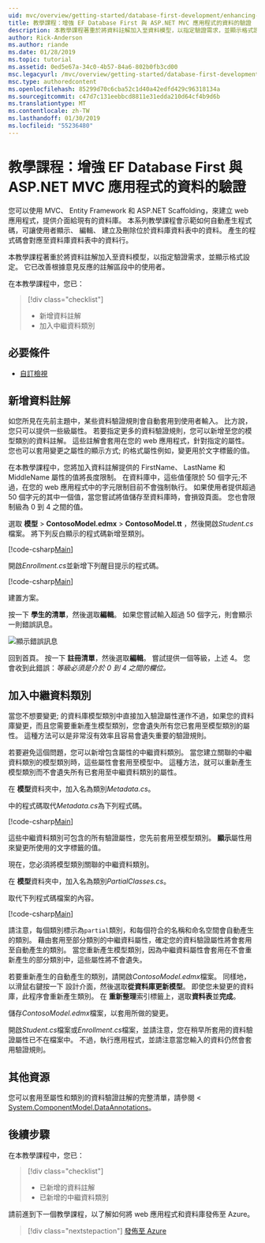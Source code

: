 ```yaml
---
uid: mvc/overview/getting-started/database-first-development/enhancing-data-validation
title: 教學課程：增強 EF Database First 與 ASP.NET MVC 應用程式的資料的驗證
description: 本教學課程著重於將資料註解加入至資料模型，以指定驗證需求，並顯示格式設定。
author: Rick-Anderson
ms.author: riande
ms.date: 01/28/2019
ms.topic: tutorial
ms.assetid: 0ed5e67a-34c0-4b57-84a6-802b0fb3cd00
msc.legacyurl: /mvc/overview/getting-started/database-first-development/enhancing-data-validation
msc.type: authoredcontent
ms.openlocfilehash: 85299d70c6cba52c1d40a42edfd429c96318134a
ms.sourcegitcommit: c47d7c131eebbcd8811e31edda210d64cf4b9d6b
ms.translationtype: MT
ms.contentlocale: zh-TW
ms.lasthandoff: 01/30/2019
ms.locfileid: "55236480"
---
```

# <a name="tutorial-enhance-data-validation-for-ef-database-first-with-aspnet-mvc-app"></a>教學課程：增強 EF Database First 與 ASP.NET MVC 應用程式的資料的驗證

您可以使用 MVC、 Entity Framework 和 ASP.NET Scaffolding，來建立 web 應用程式，提供介面給現有的資料庫。 本系列教學課程會示範如何自動產生程式碼，可讓使用者顯示、 編輯、 建立及刪除位於資料庫資料表中的資料。 產生的程式碼會對應至資料庫資料表中的資料行。

本教學課程著重於將資料註解加入至資料模型，以指定驗證需求，並顯示格式設定。 它已改善根據意見反應的註解區段中的使用者。

在本教學課程中，您已：

> [!div class="checklist"]
> * 新增資料註解
> * 加入中繼資料類別

## <a name="prerequisites"></a>必要條件

* [自訂檢視](customizing-a-view.md)

## <a name="add-data-annotations"></a>新增資料註解

如您所見在先前主題中，某些資料驗證規則會自動套用到使用者輸入。 比方說，您只可以提供一些級屬性。 若要指定更多的資料驗證規則，您可以新增至您的模型類別的資料註解。 這些註解會套用在您的 web 應用程式，針對指定的屬性。 您也可以套用變更之屬性的顯示方式; 的格式屬性例如，變更用於文字標籤的值。

在本教學課程中，您將加入資料註解提供的 FirstName、 LastName 和 MiddleName 屬性的值將長度限制。 在資料庫中，這些值僅限於 50 個字元;不過，在您的 web 應用程式中的字元限制目前不會強制執行。 如果使用者提供超過 50 個字元的其中一個值，當您嘗試將值儲存至資料庫時，會損毀頁面。 您也會限制級為 0 到 4 之間的值。

選取 **模型** > **ContosoModel.edmx** > **ContosoModel.tt** ，然後開啟*Student.cs*檔案。 將下列反白顯示的程式碼新增至類別。

[!code-csharp[Main](enhancing-data-validation/samples/sample1.cs?highlight=5,15,17,20)]

開啟*Enrollment.cs*並新增下列醒目提示的程式碼。

[!code-csharp[Main](enhancing-data-validation/samples/sample2.cs?highlight=5,10)]

建置方案。

按一下 **學生的清單**，然後選取**編輯**。 如果您嘗試輸入超過 50 個字元，則會顯示一則錯誤訊息。

![顯示錯誤訊息](enhancing-data-validation/_static/image1.png)

回到首頁。 按一下 **註冊清單**，然後選取**編輯**。 嘗試提供一個等級，上述 4。 您會收到此錯誤：*等級必須是介於 0 到 4 之間的欄位。*

## <a name="add-metadata-classes"></a>加入中繼資料類別

當您不想要變更; 的資料庫模型類別中直接加入驗證屬性運作不過，如果您的資料庫變更，而且您需要重新產生模型類別，您會遺失所有您已套用至模型類別的屬性。 這種方法可以是非常沒有效率且容易會遺失重要的驗證規則。

若要避免這個問題，您可以新增包含屬性的中繼資料類別。 當您建立關聯的中繼資料類別的模型類別時，這些屬性會套用至模型中。 這種方法，就可以重新產生模型類別而不會遺失所有已套用至中繼資料類別的屬性。

在 **模型**資料夾中，加入名為類別*Metadata.cs*。

中的程式碼取代*Metadata.cs*為下列程式碼。

[!code-csharp[Main](enhancing-data-validation/samples/sample3.cs)]

這些中繼資料類別可包含的所有驗證屬性，您先前套用至模型類別。 **顯示**屬性用來變更所使用的文字標籤的值。

現在，您必須將模型類別關聯的中繼資料類別。

在 **模型**資料夾中，加入名為類別*PartialClasses.cs*。

取代下列程式碼檔案的內容。

[!code-csharp[Main](enhancing-data-validation/samples/sample4.cs)]

請注意，每個類別標示為`partial`類別，和每個符合的名稱和命名空間會自動產生的類別。 藉由套用至部分類別的中繼資料屬性，確定您的資料驗證屬性將會套用至自動產生的類別。 當您重新產生模型類別，因為中繼資料屬性會套用在不會重新產生的部分類別中，這些屬性將不會遺失。

若要重新產生的自動產生的類別，請開啟*ContosoModel.edmx*檔案。 同樣地，以滑鼠右鍵按一下 設計介面，然後選取**從資料庫更新模型**。 即使您未變更的資料庫，此程序會重新產生類別。 在 **重新整理**索引標籤上，選取**資料表**並**完成**。

儲存*ContosoModel.edmx*檔案，以套用所做的變更。

開啟*Student.cs*檔案或*Enrollment.cs*檔案，並請注意，您在稍早所套用的資料驗證屬性已不在檔案中。 不過，執行應用程式，並請注意當您輸入的資料仍然會套用驗證規則。

## <a name="additional-resources"></a>其他資源

您可以套用至屬性和類別的資料驗證註解的完整清單，請參閱 < [System.ComponentModel.DataAnnotations](https://msdn.microsoft.com/library/system.componentmodel.dataannotations.aspx)。

## <a name="next-steps"></a>後續步驟

在本教學課程中，您已：

> [!div class="checklist"]
> * 已新增的資料註解
> * 已新增的中繼資料類別

請前進到下一個教學課程，以了解如何將 web 應用程式和資料庫發佈至 Azure。
> [!div class="nextstepaction"]
> [發佈至 Azure](publish-to-azure.md)